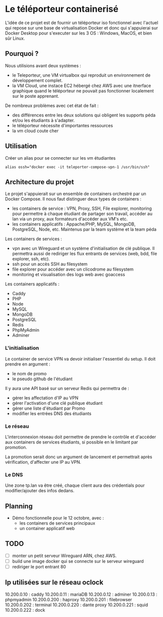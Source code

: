 # Le téléporteur containerisé

L'idée de ce projet est de fournir un téléporteur iso fonctionnel avec l'actuel qui repose sur une base de virtualisation Docker et donc qui s'appuierai sur Docker Desktop pour s'executer sur les 3 OS : Windows, MacOS, et bien sûr Linux.

## Pourquoi ?

Nous utilisions avant deux systèmes :
- le Teleporteur, une VM virtualbox qui reproduit un environnement de développement complet.
- la VM Cloud, une instace EC2 hébergé chez AWS avec une itnerface graphique quand le téléporteur ne pouvait pas fonctionner localement sur le poste apprenant.

De nombreux problèmes avec cet état de fait :
- des différences entre les deux solutions qui obligent les supports péda et/ou les étudiants à s'adapter.
- le téléporteur nécessite d'importantes ressources
- la vm cloud coute cher


## Utilisation

Créer un alias pour se connecter sur les vm étudiantes

```
alias ossh="docker exec -it teleporter-compose-vpn-1 /usr/bin/ssh"
```


## Architecture du projet

Le projet s'appuierait sur un ensemble de containers orchestré par un Docker Compose. Il nous faut distinguer deux types de containers :

- les containers de service : VPN, Proxy, SSH, File explorer, monitoring pour permettre à chaque étudiant de partager son travail, accéder au lan via un proxy, aux formateurs d'accéder aux VM's etc.
- les containers applicatifs : Appache/PHP, MySQL, MongoDB, PostgreSQL, Node, etc. Maintenus par la team système et la team péda

Les containers de services :

- vpn avec un Wireguard et un système d'initialisation de clé publique. Il permettra aussi de rediriger les flux entrants de services (web, bdd, file explorer, ssh, etc).
- ssh pour un accès SSH au filesystem
- file explorer pour accéder avec un clicodrome au filesystem
- monitoring et visualisation des logs web avec goaccess

Les containers applicatifs :

- Caddy
- PHP
- Node
- MySQL
- MongoDB
- PostgreSQL
- Redis
- PhpMyAdmin
- Adminer

### L'initialisation

Le container de service VPN va devoir initialiser l'essentiel du setup. Il doit prendre en argument :

- le nom de promo
- le pseudo github de l'étudiant

Il y aura une API basé sur un serveur Redis qui permettra de :
- gérer les affectation d'IP au VPN
- gérer l'activation d'une clé publique étudiant
- gérer une liste d'étudiant par Promo
- modifier les entrées DNS des étudiants

### Le réseau

L'interconnexion réseau doit permettre de prendre le contrôle et d'accéder aux containers de services étudiants, si possible en le limitant par promotion.

La promotion serait donc un argument de lancement et permettrait après vérification, d'affecter une IP au VPN.

### Le DNS

Une zone tp.lan va être créé, chaque client aura des crédentials pour modifier/ajouter des infos dedans.

## Planning

- Démo fonctionnelle pour le 12 octobre, avec :
   * les containers de services principaux
   * un container applicatif web

## TODO

- [ ] monter un petit serveur Wireguard ARN, chez AWS.
- [ ] build une image docker qui se connecte sur le serveur wireguard
- [ ] rediriger le port entrant 80

## Ip utilisées sur le réseau oclock

10.200.0.10  : caddy
10.200.0.11  : mariaDB
10.200.0.12  : adminer
10.200.0.13  : phpmyadmin
10.200.0.200 : haproxy
10.200.0.201 : filebrowser
10.200.0.202 : terminal
10.200.0.220 : dante proxy
10.200.0.221 : squid
10.200.0.222 : dock

